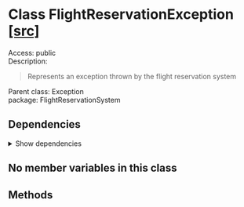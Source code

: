 # Class FlightReservationException [[src]](https://github.com/jaxcksn/CS2363-FinalProject/tree/main/src/FlightReservationSystemFlightReservationException.java)  



Access: public  
Description:  
 > Represents an exception thrown by the flight reservation system  

Parent class: Exception  
package: FlightReservationSystem  

## Dependencies

<details>  
  <summary>  
    Show dependencies  
  </summary>  
  <ul>  
  </ul>  
</details>  

## No member variables in this class

## Methods

